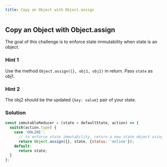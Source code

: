 ```yaml
---
title: Copy an Object with Object.assign
---
```

## Copy an Object with Object.assign

The goal of this challenge is to enforce state immutability when state is an object. 

### Hint 1
Use the method ```Object.assign({}, obj1, obj2)``` in return. Pass ```state``` as obj1. 

### Hint 2
The obj2 should be the updated ```{key: value}``` pair of your state.

### Solution
```javascript
const immutableReducer = (state = defaultState, action) => {
  switch(action.type) {
    case 'ONLINE':
      // to enforce state immutability, return a new state object using Object.assign() method
      return Object.assign({}, state, {status: 'online'});
    default:
      return state;
  }
};
```
<!-- The article goes here, in GitHub-flavored Markdown. Feel free to add YouTube videos, images, and CodePen/JSBin embeds  -->
